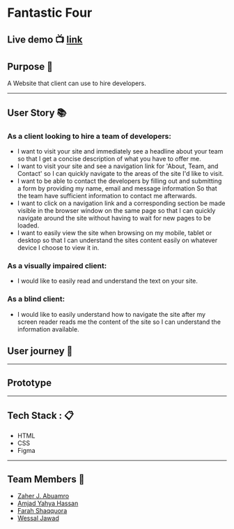 # Fantastic Four


## Live demo :tv:  [link](https://GSG-G11.github.io/Fantastic-Four)

## Purpose :pencil: 
A Website that client can use to hire developers.


---------------
## User Story  :books: 

### As a client looking to hire a team of developers:
- I want to visit your site and immediately see a headline about your team so that I get a concise description of what you have to offer me.
- I want to visit your site and see a navigation link for 'About, Team, and Contact' so I can quickly navigate to the areas of the site I'd like to visit.
- I want to be able to contact the developers by filling out and submitting a form by providing my name, email and message information So that the team have sufficient information to contact me afterwards.
- I want to click on a navigation link and a corresponding section be made visible in the browser window on the same page so that I can quickly navigate around the site without having to wait for new pages to be loaded.
- I want to easily view the site when browsing on my mobile, tablet or desktop so that I can understand the sites content easily on whatever device I choose to view it in.

### As a visually impaired client:
- I would like to easily read and understand the text on your site.

### As a blind client:
- I would like to easily understand how to navigate the site after my screen reader reads me the content of the site so I can understand the information available.

## User journey  :open_book:


-----
## Prototype

----------------------
## Tech Stack : :clipboard:  
- HTML
- CSS
- Figma
------------------
## Team Members :busts_in_silhouette:
- [Zaher J. Abuamro](https://github.com/zaher-aa)
- [Amjad Yahya Hassan](https://github.com/amjed-98)
- [Farah Shaqquora](https://github.com/farah2003)
- [Wessal Jawad](https://github.com/WessalJawad95)
